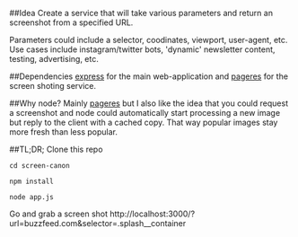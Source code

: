 ##Idea
Create a service that will take various parameters and return an screenshot from a specified URL. 

Parameters could include a selector, coodinates, viewport, user-agent, etc. Use cases include instagram/twitter bots, 'dynamic' newsletter content, testing, advertising, etc.

##Dependencies
[express](http://expressjs.com/) for the main web-application and [pageres](https://github.com/sindresorhus/pageres) for the screen shoting service.

##Why node?
Mainly [pageres](https://github.com/sindresorhus/pageres) but I also like the idea that you could request a screenshot and node could automatically start processing a new image but reply to the client with a cached copy. That way popular images stay more fresh than less popular. 

##TL;DR;
Clone this repo
```
cd screen-canon
```
```
npm install
```
```
node app.js
```
Go and grab a screen shot
http://localhost:3000/?url=buzzfeed.com&selector=.splash__container
